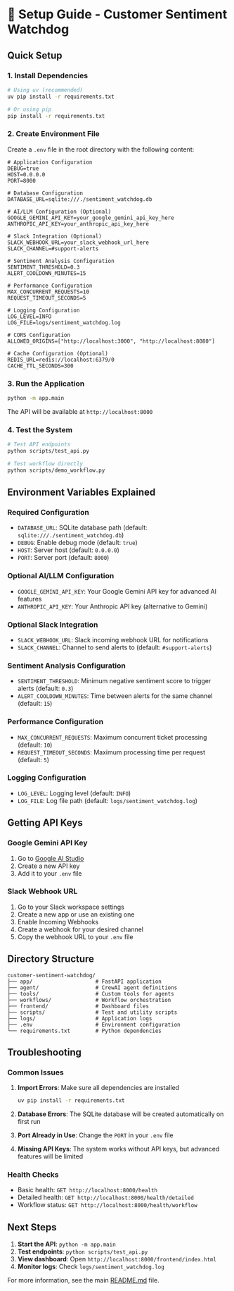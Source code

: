 # 🚀 Setup Guide - Customer Sentiment Watchdog

## Quick Setup

### 1. Install Dependencies
```bash
# Using uv (recommended)
uv pip install -r requirements.txt

# Or using pip
pip install -r requirements.txt
```

### 2. Create Environment File
Create a `.env` file in the root directory with the following content:

```env
# Application Configuration
DEBUG=true
HOST=0.0.0.0
PORT=8000

# Database Configuration
DATABASE_URL=sqlite:///./sentiment_watchdog.db

# AI/LLM Configuration (Optional)
GOOGLE_GEMINI_API_KEY=your_google_gemini_api_key_here
ANTHROPIC_API_KEY=your_anthropic_api_key_here

# Slack Integration (Optional)
SLACK_WEBHOOK_URL=your_slack_webhook_url_here
SLACK_CHANNEL=#support-alerts

# Sentiment Analysis Configuration
SENTIMENT_THRESHOLD=0.3
ALERT_COOLDOWN_MINUTES=15

# Performance Configuration
MAX_CONCURRENT_REQUESTS=10
REQUEST_TIMEOUT_SECONDS=5

# Logging Configuration
LOG_LEVEL=INFO
LOG_FILE=logs/sentiment_watchdog.log

# CORS Configuration
ALLOWED_ORIGINS=["http://localhost:3000", "http://localhost:8080"]

# Cache Configuration (Optional)
REDIS_URL=redis://localhost:6379/0
CACHE_TTL_SECONDS=300
```

### 3. Run the Application
```bash
python -m app.main
```

The API will be available at `http://localhost:8000`

### 4. Test the System
```bash
# Test API endpoints
python scripts/test_api.py

# Test workflow directly
python scripts/demo_workflow.py
```

## Environment Variables Explained

### Required Configuration
- `DATABASE_URL`: SQLite database path (default: `sqlite:///./sentiment_watchdog.db`)
- `DEBUG`: Enable debug mode (default: `true`)
- `HOST`: Server host (default: `0.0.0.0`)
- `PORT`: Server port (default: `8000`)

### Optional AI/LLM Configuration
- `GOOGLE_GEMINI_API_KEY`: Your Google Gemini API key for advanced AI features
- `ANTHROPIC_API_KEY`: Your Anthropic API key (alternative to Gemini)

### Optional Slack Integration
- `SLACK_WEBHOOK_URL`: Slack incoming webhook URL for notifications
- `SLACK_CHANNEL`: Channel to send alerts to (default: `#support-alerts`)

### Sentiment Analysis Configuration
- `SENTIMENT_THRESHOLD`: Minimum negative sentiment score to trigger alerts (default: `0.3`)
- `ALERT_COOLDOWN_MINUTES`: Time between alerts for the same channel (default: `15`)

### Performance Configuration
- `MAX_CONCURRENT_REQUESTS`: Maximum concurrent ticket processing (default: `10`)
- `REQUEST_TIMEOUT_SECONDS`: Maximum processing time per request (default: `5`)

### Logging Configuration
- `LOG_LEVEL`: Logging level (default: `INFO`)
- `LOG_FILE`: Log file path (default: `logs/sentiment_watchdog.log`)

## Getting API Keys

### Google Gemini API Key
1. Go to [Google AI Studio](https://makersuite.google.com/app/apikey)
2. Create a new API key
3. Add it to your `.env` file

### Slack Webhook URL
1. Go to your Slack workspace settings
2. Create a new app or use an existing one
3. Enable Incoming Webhooks
4. Create a webhook for your desired channel
5. Copy the webhook URL to your `.env` file

## Directory Structure
```
customer-sentiment-watchdog/
├── app/                    # FastAPI application
├── agent/                  # CrewAI agent definitions
├── tools/                  # Custom tools for agents
├── workflows/              # Workflow orchestration
├── frontend/               # Dashboard files
├── scripts/                # Test and utility scripts
├── logs/                   # Application logs
├── .env                    # Environment configuration
└── requirements.txt        # Python dependencies
```

## Troubleshooting

### Common Issues

1. **Import Errors**: Make sure all dependencies are installed
   ```bash
   uv pip install -r requirements.txt
   ```

2. **Database Errors**: The SQLite database will be created automatically on first run

3. **Port Already in Use**: Change the `PORT` in your `.env` file

4. **Missing API Keys**: The system works without API keys, but advanced features will be limited

### Health Checks
- Basic health: `GET http://localhost:8000/health`
- Detailed health: `GET http://localhost:8000/health/detailed`
- Workflow status: `GET http://localhost:8000/health/workflow`

## Next Steps

1. **Start the API**: `python -m app.main`
2. **Test endpoints**: `python scripts/test_api.py`
3. **View dashboard**: Open `http://localhost:8000/frontend/index.html`
4. **Monitor logs**: Check `logs/sentiment_watchdog.log`

For more information, see the main [README.md](README.md) file.
